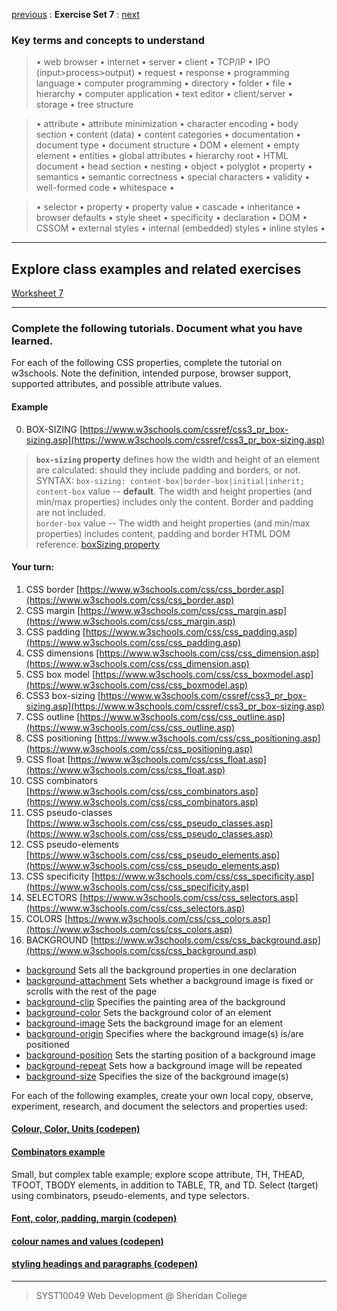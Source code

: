[previous](Set06.md) 
: **Exercise Set 7**
: [next](Set08.md)


### Key terms and concepts to understand
> &bull;  web browser  &bull; internet  &bull; server  &bull; client  &bull; TCP/IP  &bull; IPO (input>process>output)  &bull; request  &bull; response  &bull; programming language  &bull;  computer programming  &bull; directory  &bull; folder  &bull;  file  &bull; hierarchy  &bull; computer application  &bull;  text editor  &bull; client/server  &bull;  storage  &bull; tree structure

> &bull;  attribute &bull; attribute minimization &bull; character encoding &bull; body section &bull; content (data) &bull;  content categories &bull; documentation &bull; document type &bull;  document structure &bull; DOM &bull;  element &bull;  empty element &bull; entities &bull; global attributes &bull; hierarchy root &bull; HTML document &bull; head section &bull; nesting &bull; object &bull; polyglot &bull; property &bull; semantics &bull; semantic correctness &bull; special characters &bull; validity &bull; well-formed code &bull; whitespace &bull;  

> &bull;  selector &bull; property &bull; property value &bull; cascade &bull; inheritance &bull;  browser defaults &bull; style sheet &bull; specificity &bull;  declaration &bull; DOM &bull;  CSSOM &bull;  external styles &bull; internal (embedded) styles &bull; inline styles &bull; 

---
## Explore class examples and related exercises
[Worksheet 7](https://ebajcar.github.io/Exercises/worksheets/worksheet_07/instructions_ws07.html)

---

### Complete the following tutorials. Document what you have learned.
For each of the following CSS properties, complete the tutorial on w3schools.  Note the definition, intended purpose, browser support, supported attributes, and possible attribute values.
#### Example
0. BOX-SIZING [https://www.w3schools.com/cssref/css3_pr_box-sizing.asp](https://www.w3schools.com/cssref/css3_pr_box-sizing.asp)

> **`box-sizing` property** defines how the width and height of an element are calculated: should they include padding and borders, or not.
>  SYNTAX: `box-sizing: content-box|border-box|initial|inherit;`
> `content-box` value -- **default**. The width and height properties (and min/max properties) includes only the content. Border and padding are not included.  
> `border-box` value -- The width and height properties (and min/max properties) includes content, padding and border
> HTML DOM reference: [boxSizing property](https://www.w3schools.com/jsref/prop_style_boxsizing.asp)

#### Your turn:
1.  CSS border [https://www.w3schools.com/css/css_border.asp](https://www.w3schools.com/css/css_border.asp)
2. CSS margin [https://www.w3schools.com/css/css_margin.asp](https://www.w3schools.com/css/css_margin.asp)
3. CSS padding [https://www.w3schools.com/css/css_padding.asp](https://www.w3schools.com/css/css_padding.asp)
4. CSS dimensions [https://www.w3schools.com/css/css_dimension.asp](https://www.w3schools.com/css/css_dimension.asp)
5. CSS box model [https://www.w3schools.com/css/css_boxmodel.asp](https://www.w3schools.com/css/css_boxmodel.asp)
6. CSS3 box-sizing [https://www.w3schools.com/cssref/css3_pr_box-sizing.asp](https://www.w3schools.com/cssref/css3_pr_box-sizing.asp)
7. CSS outline [https://www.w3schools.com/css/css_outline.asp](https://www.w3schools.com/css/css_outline.asp)
8. CSS positioning [https://www.w3schools.com/css/css_positioning.asp](https://www.w3schools.com/css/css_positioning.asp)
9. CSS float [https://www.w3schools.com/css/css_float.asp](https://www.w3schools.com/css/css_float.asp)
10. CSS combinators [https://www.w3schools.com/css/css_combinators.asp](https://www.w3schools.com/css/css_combinators.asp)
11. CSS pseudo-classes [https://www.w3schools.com/css/css_pseudo_classes.asp](https://www.w3schools.com/css/css_pseudo_classes.asp)
12. CSS pseudo-elements [https://www.w3schools.com/css/css_pseudo_elements.asp](https://www.w3schools.com/css/css_pseudo_elements.asp)
13. CSS specificity [https://www.w3schools.com/css/css_specificity.asp](https://www.w3schools.com/css/css_specificity.asp)
14. SELECTORS [https://www.w3schools.com/css/css_selectors.asp](https://www.w3schools.com/css/css_selectors.asp)
15. COLORS [https://www.w3schools.com/css/css_colors.asp](https://www.w3schools.com/css/css_colors.asp)
16.  BACKGROUND [https://www.w3schools.com/css/css_background.asp](https://www.w3schools.com/css/css_background.asp)
- [background](https://www.w3schools.com/cssref/css3_pr_background.asp) Sets all the background properties in one declaration
- [background-attachment](https://www.w3schools.com/cssref/pr_background-attachment.asp) Sets whether a background image is fixed or scrolls with the rest of the page
- [background-clip](https://www.w3schools.com/cssref/css3_pr_background-clip.asp) Specifies the painting area of the background
- [background-color](https://www.w3schools.com/cssref/pr_background-color.asp) Sets the background color of an element
- [background-image](https://www.w3schools.com/cssref/pr_background-image.asp) Sets the background image for an element
- [background-origin](https://www.w3schools.com/cssref/css3_pr_background-origin.asp) Specifies where the background image(s) is/are positioned
- [background-position](https://www.w3schools.com/cssref/pr_background-position.asp) Sets the starting position of a background image
- [background-repeat](https://www.w3schools.com/cssref/pr_background-repeat.asp) Sets how a background image will be repeated
- [background-size](https://www.w3schools.com/cssref/css3_pr_background-size.asp) Specifies the size of the background image(s) 


For each of the following examples, create your own local copy, observe, experiment, research, and document the selectors and properties used:
#### [Colour, Color, Units (codepen) ](https://codepen.io/ebajcar/pen/xYybyZ)

#### [Combinators example](https://codepen.io/ebajcar/pen/peMBXP)
Small, but complex table example; explore scope attribute, TH, THEAD, TFOOT, TBODY elements, in addition to TABLE, TR, and TD. Select (target) using combinators, pseudo-elements, and type selectors.
#### [Font, color, padding, margin (codepen)](https://codepen.io/ebajcar/pen/KVBJGy)
#### [colour names and values (codepen)](https://codepen.io/ebajcar/pen/b9c31f9d9806ff81b605011ffa8d4979)
#### [styling headings and paragraphs (codepen)](https://codepen.io/ebajcar/pen/b9c31f9d9806ff81b605011ffa8d4979)


---
> SYST10049 Web Development @ Sheridan College




